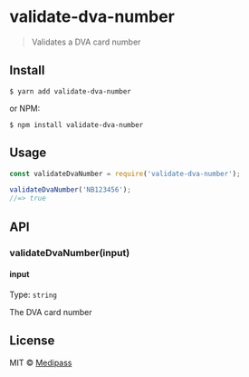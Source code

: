 # validate-dva-number

> Validates a DVA card number


## Install

```
$ yarn add validate-dva-number
```

or NPM:

```
$ npm install validate-dva-number
```

## Usage

```js
const validateDvaNumber = require('validate-dva-number');

validateDvaNumber('NB123456');
//=> true
```


## API

### validateDvaNumber(input)

#### input

Type: `string`

The DVA card number

## License

MIT © [Medipass](https://medipass.com.au)

